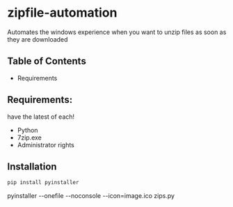 # zipfile-automation

Automates the windows experience when you want to unzip files as soon as they are downloaded

## Table of Contents
- Requirements

## Requirements:
have the latest of each!
- Python
- 7zip.exe
- Administrator rights

## Installation
```python
pip install pyinstaller

```
pyinstaller --onefile --noconsole --icon=image.ico zips.py

